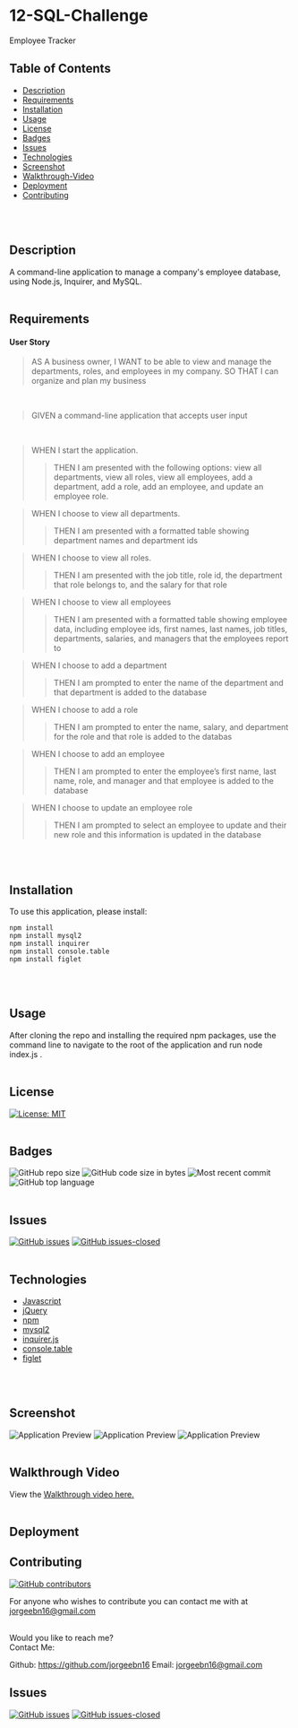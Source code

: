 # 12-SQL-Challenge
Employee Tracker

## Table of Contents

* [Description](#Description)
* [Requirements](#Requirements)
* [Installation](#Installation)
* [Usage](#Usage)
* [License](#License)
* [Badges](#Badges)
* [Issues](#Issues)
* [Technologies](#Technologies)
* [Screenshot](#screenshot)
* [Walkthrough-Video](#walkthrough-video)
* [Deployment](#deployment)
* [Contributing](#Contributing)
</br>
</br>

## Description
A command-line application to manage a company's employee database, using Node.js, Inquirer, and MySQL.
<br>
<br>

## Requirements
#### User Story
>AS A business owner, I WANT to be able to view and manage the departments, roles, and employees in my company. SO THAT I can organize and plan my business
<br>

>GIVEN a command-line application that accepts user input
<br>

>WHEN I start the application.<br>
>>THEN I am presented with the following options: view all departments, view all roles, view all employees, add a department, add a role, add an employee, and update an employee role.<br>

>WHEN I choose to view all departments.<br>
>>THEN I am presented with a formatted table showing department names and department ids<br>

>WHEN I choose to view all roles.<br>
>>THEN I am presented with the job title, role id, the department that role belongs to, and the salary for that role<br>

>WHEN I choose to view all employees<br>
>>THEN I am presented with a formatted table showing employee data, including employee ids, first names, last names, job titles, departments, salaries, and managers that the employees report to<br>

>WHEN I choose to add a department<br>
>>THEN I am prompted to enter the name of the department and that department is added to the database<br>

>WHEN I choose to add a role<br>
>>THEN I am prompted to enter the name, salary, and department for the role and that role is added to the databas<ebr>

>WHEN I choose to add an employee<br>
>>THEN I am prompted to enter the employee’s first name, last name, role, and manager and that employee is added to the database<br>

>WHEN I choose to update an employee role<br>
>>THEN I am prompted to select an employee to update and their new role and this information is updated in the database<br>

<br>
<br>

## Installation
To use this application, please install: 
```
npm install
npm install mysql2
npm install inquirer
npm install console.table
npm install figlet
```

<br/>
<br/>

## Usage
After cloning the repo and installing the required npm packages, use the command line to navigate to the root of the application and run node index.js .
<br/>
<br/>

## License 
[![License: MIT](https://img.shields.io/badge/License-MIT-yellow.svg)](https://opensource.org/licenses/MIT)
</br>
</br>

## Badges
![GitHub repo size](https://img.shields.io/github/repo-size/jorgeebn16/12-SQL-Challenge)
![GitHub code size in bytes](https://img.shields.io/github/languages/code-size/jorgeebn16/12-SQL-Challenge)
![Most recent commit](https://img.shields.io/github/last-commit/jorgeebn16/12-SQL-Challenge)
![GitHub top language](https://img.shields.io/github/languages/top/jorgeebn16/12-SQL-Challenge)
</br>
</br>

## Issues
[![GitHub issues](https://img.shields.io/github/issues/jorgeebn16/10-Object-Oriented-Programming-Challenge.svg)](https://GitHub.com/jorgeebn16/12-SQL-Challenge/issues/)
[![GitHub issues-closed](https://img.shields.io/github/issues-closed/jorgeebn16/10-Object-Oriented-Programming-Challenge.svg)](https://GitHub.com/jorgeebn16/12-SQL-Challenge/issues?q=is%3Aissue+is%3Aclosed)
</br>
</br>

## Technologies
* [Javascript](https://developer.mozilla.org/en-US/docs/Web/JavaScript)
* [jQuery](https://jquery.com/)
* [npm](https://www.npmjs.com/)
* [mysql2](https://www.npmjs.com/package/mysql2)
* [inquirer.js](https://www.npmjs.com/package/inquirer)
* [console.table](https://www.npmjs.com/package/console.table)
* [figlet](https://www.npmjs.com/package/figlet)
<br/>
<br/>

## Screenshot
![Application Preview](./screenshot.png)
![Application Preview](./screenshot1.png)
![Application Preview](./screenshot2.png)
</br>
</br>

## Walkthrough Video
View the [Walkthrough video here.](https://drive.google.com/file/d/1pDzPvuhKgv-fJAQAgfGVRf3FFhiiT3uV/view)
</br>
</br>

## Deployment


## Contributing
[![GitHub contributors](https://img.shields.io/github/contributors/jorgeebn16/12-SQL-Challenge.svg)](https://GitHub.com/Naereen/jorgeebn16/12-SQL-Challenge/graphs/contributors/)

For anyone who wishes to contribute you can contact me with at jorgeebn16@gmail.com
</br>
</br>

Would you like to reach me?
</br>
Contact Me:

Github: https://github.com/jorgeebn16
Email: jorgeebn16@gmail.com


## Issues
[![GitHub issues](https://img.shields.io/github/issues/jorgeebn16/12-SQL-Challenge.svg)](https://GitHub.com/jorgeebn16/12-SQL-Challenge/issues/)
[![GitHub issues-closed](https://img.shields.io/github/issues-closed/jorgeebn16/12-SQL-Challenge.svg)](https://GitHub.com/jorgeebn16/12-SQL-Challenge/issues?q=is%3Aissue+is%3Aclosed)


